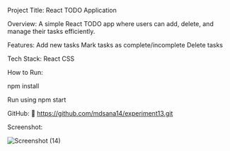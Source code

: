 Project Title: React TODO Application

Overview:
A simple React TODO app where users can add, delete, and manage their tasks efficiently.

Features:
Add new tasks
Mark tasks as complete/incomplete
Delete tasks

Tech Stack:
React
CSS


How to Run:

npm install

Run using npm start


GitHub:
🔗 https://github.com/mdsana14/experiment13.git

Screenshot:

![Screenshot (14)](https://github.com/user-attachments/assets/48c2e889-d05a-4fad-be8e-fbbbf6791dc3)





